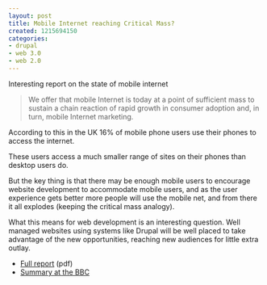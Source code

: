 ```yaml
---
layout: post
title: Mobile Internet reaching Critical Mass?
created: 1215694150
categories:
- drupal
- web 3.0
- web 2.0
---
```

<p>
Interesting report on the state of mobile internet
</p>
<blockquote>
	We offer that mobile Internet is today at a point of sufficient mass to sustain a chain reaction of rapid growth in consumer adoption and, in turn, mobile Internet marketing.
</blockquote>
<p>
According to this in the UK 16% of mobile phone users use their phones to access the internet.
</p>
<p>
These users access a much smaller range of sites on their phones than desktop users do.
</p>

<p>
But the key thing is that there may be enough mobile users to encourage website development to accommodate mobile users, and as the user experience gets better more people will use the mobile net, and from there it all explodes (keeping the critical mass analogy).
</p>
<p>
What this means for web development is an interesting question. Well managed websites using systems like Drupal will be well placed to take advantage of the new opportunities, reaching new audiences for little extra outlay.
</p>
<ul>
	<li><a href="http://www.nielsenmobile.com/documents/CriticalMass.pdf">Full report</a> (pdf)</li>
	<li><a href="http://news.bbc.co.uk/1/hi/technology/7499340.stm">Summary at the BBC</a></li>
</ul>
